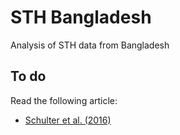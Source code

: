 # STH Bangladesh
Analysis of STH data from Bangladesh

## To do

Read the following article:
- [Schulter et al. (2016)](https://github.com/claudiofronterre/sth_bangladesh/blob/master/doc/Schlueter_et_al_Loaloa_2016.pdf)